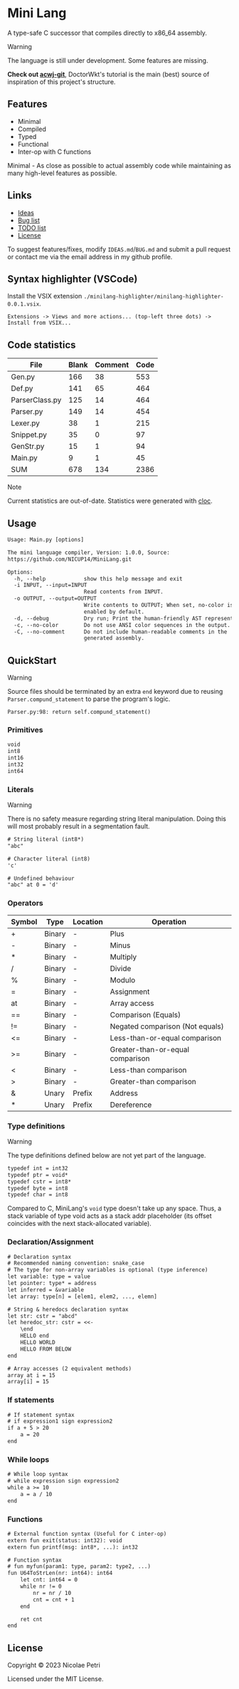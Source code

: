 # Mini Lang

A type-safe C successor that compiles directly to x86_64 assembly.

> [!WARNING]
> The language is still under development.
Some features are missing.

**Check out [acwj-git](https://github.com/DoctorWkt/acwj.git)**, DoctorWkt's tutorial is the main (best) source of inspiration of this project's structure.

## Features

* Minimal
* Compiled
* Typed
* Functional
* Inter-op with C functions

Minimal - As close as possible to actual assembly code while maintaining as many high-level features as possible.

## Links

* [Ideas](IDEAS.md)
* [Bug list](BUG.md)
* [TODO list](TODO.md)
* [License](LICENSE)

To suggest features/fixes, modify `IDEAS.md`/`BUG.md` and submit a pull request or contact me via the email address in my github profile.

## Syntax highlighter (VSCode)

Install the VSIX extension `./minilang-highlighter/minilang-highlighter-0.0.1.vsix`.

`Extensions -> Views and more actions... (top-left three dots) -> Install from VSIX...`

## Code statistics

File          | Blank | Comment | Code
--------------|-------|---------|-----
Gen.py        | 166   | 38      | 553
Def.py        | 141   | 65      | 464
ParserClass.py| 125   | 14      | 464
Parser.py     | 149   | 14      | 454
Lexer.py      | 38    | 1       | 215
Snippet.py    | 35    | 0       | 97
GenStr.py     | 15    | 1       | 94
Main.py       | 9     | 1       | 45
SUM           | 678   | 134     | 2386

> [!NOTE]
> Current statistics are out-of-date.
> Statistics were generated with [cloc](https://github.com/AlDanial/cloc.git).

## Usage

```txt
Usage: Main.py [options]

The mini language compiler, Version: 1.0.0, Source:
https://github.com/NICUP14/MiniLang.git

Options:
  -h, --help            show this help message and exit
  -i INPUT, --input=INPUT
                        Read contents from INPUT.
  -o OUTPUT, --output=OUTPUT
                        Write contents to OUTPUT; When set, no-color is
                        enabled by default.
  -d, --debug           Dry run; Print the human-friendly AST representation.
  -c, --no-color        Do not use ANSI color sequences in the output.
  -C, --no-comment      Do not include human-readable comments in the
                        generated assembly.
```

## QuickStart

> [!WARNING]
> Source files should be terminated by an extra `end` keyword due to reusing `Parser.compund_statement` to parse the program's logic.

`Parser.py:98: return self.compund_statement()`

### Primitives

```txt
void
int8
int16
int32
int64
```

### Literals

> [!WARNING]
> There is no safety measure regarding string literal manipulation. Doing this will most probably result in a segmentation fault.

```txt
# String literal (int8*)
"abc"

# Character literal (int8)
'c'

# Undefined behaviour
"abc" at 0 = 'd'

```

### Operators

Symbol | Type   | Location | Operation
-------|--------|----------|----------
\+     | Binary | -        | Plus
\-     | Binary | -        | Minus
\*     | Binary | -        | Multiply
/      | Binary | -        | Divide
%      | Binary | -        | Modulo
=      | Binary | -        | Assignment
at     | Binary | -        | Array access
==     | Binary | -        | Comparison (Equals)
!=     | Binary | -        | Negated comparison (Not equals)
<=     | Binary | -        | Less-than-or-equal comparison
\>=    | Binary | -        | Greater-than-or-equal comparison
<      | Binary | -        | Less-than comparison
\>     | Binary | -        | Greater-than comparison
&      | Unary  | Prefix   | Address
\*     | Unary  | Prefix   | Dereference

### Type definitions

> [!WARNING]
> The type definitions defined below are not yet part of the language.

```txt
typedef int = int32
typedef ptr = void*
typedef cstr = int8*
typedef byte = int8
typedef char = int8
```

Compared to C, MiniLang's `void` type doesn't take up any space.
Thus, a stack variable of type void acts as a stack addr placeholder (its offset coincides with the next stack-allocated variable).

### Declaration/Assignment

```txt
# Declaration syntax
# Recommended naming convention: snake_case
# The type for non-array variables is optional (type inference)
let variable: type = value
let pointer: type* = address
let inferred = &variable
let array: type[n] = [elem1, elem2, ..., elemn]

# String & heredocs declaration syntax
let str: cstr = "abcd"
let heredoc_str: cstr = <<-
    \end
    HELLO end
    HELLO WORLD
    HELLO FROM BELOW
end

# Array accesses (2 equivalent methods)
array at i = 15
array[i] = 15
```

### If statements

```txt
# If statement syntax
# if expression1 sign expression2
if a + 5 > 20
    a = 20
end
```

### While loops

```txt
# While loop syntax
# while expression sign expression2
while a >= 10
    a = a / 10
end
```

### Functions

```txt
# External function syntax (Useful for C inter-op)
extern fun exit(status: int32): void
extern fun printf(msg: int8*, ...): int32

# Function syntax
# fun myfun(param1: type, param2: type2, ...)
fun U64ToStrLen(nr: int64): int64
    let cnt: int64 = 0
    while nr != 0
        nr = nr / 10
        cnt = cnt + 1
    end

    ret cnt
end
```

## License

Copyright © 2023 Nicolae Petri

Licensed under the MIT License.
